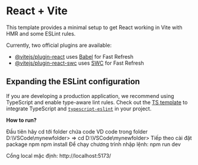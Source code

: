 # React + Vite

This template provides a minimal setup to get React working in Vite with HMR and some ESLint rules.

Currently, two official plugins are available:

- [@vitejs/plugin-react](https://github.com/vitejs/vite-plugin-react/blob/main/packages/plugin-react/README.md) uses [Babel](https://babeljs.io/) for Fast Refresh
- [@vitejs/plugin-react-swc](https://github.com/vitejs/vite-plugin-react-swc) uses [SWC](https://swc.rs/) for Fast Refresh

## Expanding the ESLint configuration

If you are developing a production application, we recommend using TypeScript and enable type-aware lint rules. Check out the [TS template](https://github.com/vitejs/vite/tree/main/packages/create-vite/template-react-ts) to integrate TypeScript and [`typescript-eslint`](https://typescript-eslint.io) in your project.


**How to run?**

Đầu tiên hãy cd tới folder chứa code 
VD code trong folder D:\VSCode\mynewfolder> 
=> cd D:\VSCode\mynewfolder> 
Tiếp theo cài đặt package npm
npm install
Để chạy chương trình nhập lệnh: 
npm run dev

Cổng local mặc định:  http://localhost:5173/
